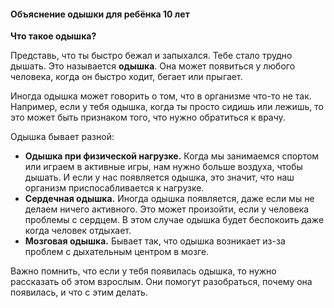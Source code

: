 #### Объяснение одышки для ребёнка 10 лет

**Что такое одышка?**

Представь, что ты быстро бежал и запыхался. Тебе стало трудно дышать. Это называется **одышка**. Она может появиться у любого человека, когда он быстро ходит, бегает или прыгает.

Иногда одышка может говорить о том, что в организме что-то не так. Например, если у тебя одышка, когда ты просто сидишь или лежишь, то это может быть признаком того, что нужно обратиться к врачу.

Одышка бывает разной:
* **Одышка при физической нагрузке.** Когда мы занимаемся спортом или играем в активные игры, нам нужно больше воздуха, чтобы дышать. И если у нас появляется одышка, это значит, что наш организм приспосабливается к нагрузке.
* **Сердечная одышка.** Иногда одышка появляется, даже если мы не делаем ничего активного. Это может произойти, если у человека проблемы с сердцем. В этом случае одышка будет беспокоить даже когда человек отдыхает.
* **Мозговая одышка.** Бывает так, что одышка возникает из-за проблем с дыхательным центром в мозге.

Важно помнить, что если у тебя появилась одышка, то нужно рассказать об этом взрослым. Они помогут разобраться, почему она появилась, и что с этим делать.